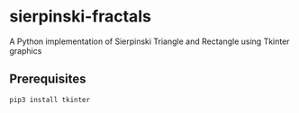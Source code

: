 # sierpinski-fractals
A Python implementation of Sierpinski Triangle and Rectangle using Tkinter graphics

## Prerequisites
`pip3 install tkinter`
